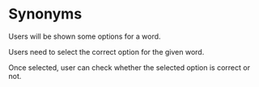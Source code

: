# Synonyms
Users will be shown some options for a word.

Users need to select the correct option for the given word.

Once selected, user can check whether the selected option is correct or not.


